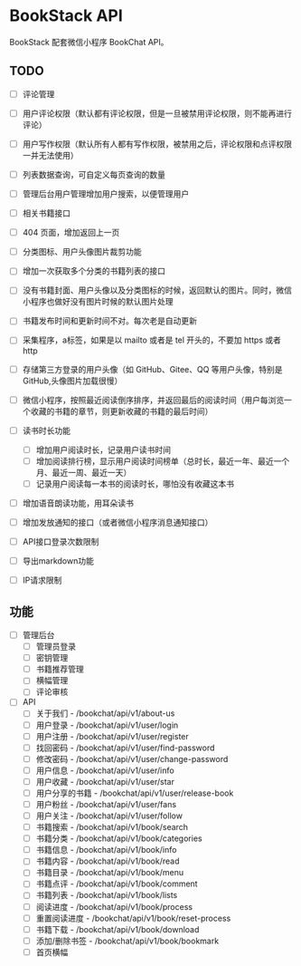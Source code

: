 # BookStack API

BookStack 配套微信小程序 BookChat API。

## TODO

- [ ] 评论管理
- [ ] 用户评论权限（默认都有评论权限，但是一旦被禁用评论权限，则不能再进行评论）
- [ ] 用户写作权限（默认所有人都有写作权限，被禁用之后，评论权限和点评权限一并无法使用）
- [ ] 列表数据查询，可自定义每页查询的数量
- [ ] 管理后台用户管理增加用户搜索，以便管理用户
- [ ] 相关书籍接口
- [ ] 404 页面，增加返回上一页
- [ ] 分类图标、用户头像图片裁剪功能
- [ ] 增加一次获取多个分类的书籍列表的接口
- [ ] 没有书籍封面、用户头像以及分类图标的时候，返回默认的图片。同时，微信小程序也做好没有图片时候的默认图片处理
- [ ] 书籍发布时间和更新时间不对。每次老是自动更新
- [ ] 采集程序，a标签，如果是以 mailto 或者是 tel 开头的，不要加 https 或者 http
- [ ] 存储第三方登录的用户头像（如 GitHub、Gitee、QQ 等用户头像，特别是GitHub,头像图片加载很慢）
- [ ] 微信小程序，按照最近阅读倒序排序，并返回最后的阅读时间（用户每浏览一个收藏的书籍的章节，则更新收藏的书籍的最后时间）

- [ ] 读书时长功能
    - [ ] 增加用户阅读时长，记录用户读书时间
    - [ ] 增加阅读排行榜，显示用户阅读时间榜单（总时长，最近一年、最近一个月、最近一周、最近一天）
    - [ ] 记录用户阅读每一本书的阅读时长，哪怕没有收藏这本书

- [ ] 增加语音朗读功能，用耳朵读书
- [ ] 增加发放通知的接口（或者微信小程序消息通知接口）
- [ ] API接口登录次数限制
- [ ] 导出markdown功能
- [ ] IP请求限制

## 功能


- [ ] 管理后台
    - [ ] 管理员登录
    - [ ] 密钥管理
    - [ ] 书籍推荐管理
    - [ ] 横幅管理
    - [ ] 评论审核
    
- [ ] API
    - [ ] 关于我们 - /bookchat/api/v1/about-us
    - [ ] 用户登录 - /bookchat/api/v1/user/login
    - [ ] 用户注册 - /bookchat/api/v1/user/register
    - [ ] 找回密码 - /bookchat/api/v1/user/find-password
    - [ ] 修改密码 - /bookchat/api/v1/user/change-password
    - [ ] 用户信息 - /bookchat/api/v1/user/info
    - [ ] 用户收藏 - /bookchat/api/v1/user/star
    - [ ] 用户分享的书籍 - /bookchat/api/v1/user/release-book
    - [ ] 用户粉丝 - /bookchat/api/v1/user/fans
    - [ ] 用户关注 - /bookchat/api/v1/user/follow
    - [ ] 书籍搜索 - /bookchat/api/v1/book/search
    - [ ] 书籍分类 - /bookchat/api/v1/book/categories
    - [ ] 书籍信息 - /bookchat/api/v1/book/info
    - [ ] 书籍内容 - /bookchat/api/v1/book/read
    - [ ] 书籍目录 - /bookchat/api/v1/book/menu
    - [ ] 书籍点评 - /bookchat/api/v1/book/comment
    - [ ] 书籍列表 - /bookchat/api/v1/book/lists
    - [ ] 阅读进度 - /bookchat/api/v1/book/process
    - [ ] 重置阅读进度 - /bookchat/api/v1/book/reset-process
    - [ ] 书籍下载 - /bookchat/api/v1/book/download
    - [ ] 添加/删除书签 - /bookchat/api/v1/book/bookmark
    - [ ] 首页横幅